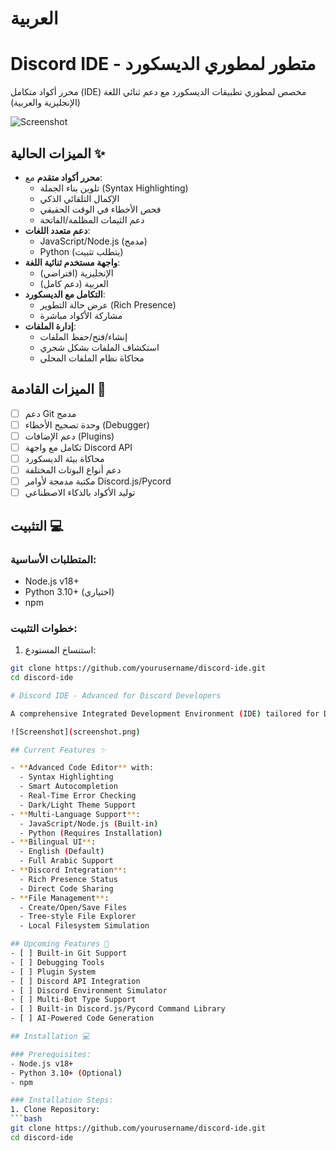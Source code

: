 # العربية

# Discord IDE - متطور لمطوري الديسكورد

محرر أكواد متكامل (IDE) مخصص لمطوري تطبيقات الديسكورد مع دعم ثنائي اللغة (الإنجليزية والعربية)

![Screenshot](screenshot.png)

## الميزات الحالية ✨

- **محرر أكواد متقدم** مع:
  - تلوين بناء الجملة (Syntax Highlighting)
  - الإكمال التلقائي الذكي
  - فحص الأخطاء في الوقت الحقيقي
  - دعم الثيمات المظلمة/الفاتحة
- **دعم متعدد اللغات**:
  - JavaScript/Node.js (مدمج)
  - Python (يتطلب تثبيت)
- **واجهة مستخدم ثنائية اللغة**:
  - الإنجليزية (افتراضي)
  - العربية (دعم كامل)
- **التكامل مع الديسكورد**:
  - عرض حالة التطوير (Rich Presence)
  - مشاركة الأكواد مباشرة
- **إدارة الملفات**:
  - إنشاء/فتح/حفظ الملفات
  - استكشاف الملفات بشكل شجري
  - محاكاة نظام الملفات المحلي

## الميزات القادمة 🚧
- [ ] دعم Git مدمج
- [ ] وحدة تصحيح الأخطاء (Debugger)
- [ ] دعم الإضافات (Plugins)
- [ ] تكامل مع واجهة Discord API
- [ ] محاكاة بيئة الديسكورد
- [ ] دعم أنواع البوتات المختلفة
- [ ] مكتبة مدمجة لأوامر Discord.js/Pycord
- [ ] توليد الأكواد بالذكاء الاصطناعي

## التثبيت 💻

### المتطلبات الأساسية:
- Node.js v18+
- Python 3.10+ (اختياري)
- npm

### خطوات التثبيت:
1. استنساخ المستودع:
```bash
git clone https://github.com/yourusername/discord-ide.git
cd discord-ide

# Discord IDE - Advanced for Discord Developers

A comprehensive Integrated Development Environment (IDE) tailored for Discord bot developers with bilingual support (English/Arabic)

![Screenshot](screenshot.png)

## Current Features ✨

- **Advanced Code Editor** with:
  - Syntax Highlighting
  - Smart Autocompletion
  - Real-Time Error Checking
  - Dark/Light Theme Support
- **Multi-Language Support**:
  - JavaScript/Node.js (Built-in)
  - Python (Requires Installation)
- **Bilingual UI**:
  - English (Default)
  - Full Arabic Support
- **Discord Integration**:
  - Rich Presence Status
  - Direct Code Sharing
- **File Management**:
  - Create/Open/Save Files
  - Tree-style File Explorer
  - Local Filesystem Simulation

## Upcoming Features 🚧
- [ ] Built-in Git Support
- [ ] Debugging Tools
- [ ] Plugin System
- [ ] Discord API Integration
- [ ] Discord Environment Simulator
- [ ] Multi-Bot Type Support
- [ ] Built-in Discord.js/Pycord Command Library
- [ ] AI-Powered Code Generation

## Installation 💻

### Prerequisites:
- Node.js v18+
- Python 3.10+ (Optional)
- npm

### Installation Steps:
1. Clone Repository:
```bash
git clone https://github.com/yourusername/discord-ide.git
cd discord-ide